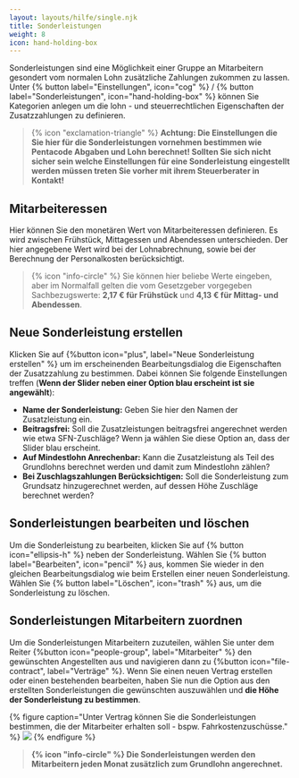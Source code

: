 ```yaml
---
layout: layouts/hilfe/single.njk
title: Sonderleistungen
weight: 8
icon: hand-holding-box  
---
```


Sonderleistungen sind eine Möglichkeit einer Gruppe an Mitarbeitern gesondert vom normalen Lohn zusätzliche Zahlungen zukommen zu lassen. Unter {% button label="Einstellungen", icon="cog" %} / {% button label="Sonderleistungen", icon="hand-holding-box" %} können Sie Kategorien anlegen um die lohn - und steuerrechtlichen Eigenschaften der Zusatzzahlungen zu definieren. 

> {% icon "exclamation-triangle" %} **Achtung: Die Einstellungen die Sie hier für die Sonderleistungen vornehmen bestimmen wie Pentacode Abgaben und Lohn berechnet! Sollten Sie sich nicht sicher sein welche Einstellungen für eine Sonderleistung eingestellt werden müssen treten Sie vorher mit ihrem Steuerberater in Kontakt!**

## Mitarbeiteressen

Hier können Sie den monetären Wert von Mitarbeiteressen definieren. Es wird zwischen Frühstück, Mittagessen und Abendessen unterschieden. Der hier angegebene Wert wird bei der Lohnabrechnung, sowie bei der Berechnung der Personalkosten berücksichtigt.

> {% icon "info-circle" %} Sie können hier beliebe Werte eingeben, aber im Normalfall gelten die vom Gesetzgeber vorgegeben Sachbezugswerte: **2,17 € für Frühstück** und **4,13 € für Mittag- und Abendessen**.

## Neue Sonderleistung erstellen

Klicken Sie auf {%button icon="plus", label="Neue Sonderleistung erstellen" %} um im erscheinenden Bearbeitungsdialog die Eigenschaften der Zusatzzahlung zu bestimmen. Dabei können Sie folgende Einstellungen treffen (**Wenn der Slider neben einer Option blau erscheint ist sie angewählt**):

- **Name der Sonderleistung:** Geben Sie hier den Namen der Zusatzleistung ein.
- **Beitragsfrei:** Soll die Zusatzleistungen beitragsfrei angerechnet werden wie etwa SFN-Zuschläge? Wenn ja wählen Sie diese Option an, dass der Slider blau erscheint.
- **Auf Mindestlohn Anrechenbar:** Kann die Zusatzleistung als Teil des Grundlohns berechnet werden und damit zum Mindestlohn zählen?
- **Bei Zuschlagszahlungen Berücksichtigen:** Soll die Sonderleistung zum Grundsatz hinzugerechnet werden, auf dessen Höhe Zuschläge berechnet werden?

## Sonderleistungen bearbeiten und löschen

Um die Sonderleistung zu bearbeiten, klicken Sie auf {% button icon="ellipsis-h" %} neben der Sonderleistung. Wählen Sie {% button label="Bearbeiten", icon="pencil" %} aus, kommen Sie wieder in den gleichen Bearbeitungsdialog wie beim Erstellen einer neuen Sonderleistung. Wählen Sie {% button label="Löschen", icon="trash" %} aus, um die Sonderleistung zu löschen.

## Sonderleistungen Mitarbeitern zuordnen

Um die Sonderleistungen Mitarbeitern zuzuteilen, wählen Sie unter dem Reiter {%button icon="people-group", label="Mitarbeiter" %} den gewünschten Angestellten aus und navigieren dann zu {%button icon="file-contract", label="Verträge" %}. Wenn Sie einen neuen Vertrag erstellen oder einen bestehenden bearbeiten, haben Sie nun die Option aus den erstellten Sonderleistungen die gewünschten auszuwählen und **die Höhe der Sonderleistung zu bestimmen**.

{% figure caption="Unter Vertrag können Sie die Sonderleistungen bestimmen, die der Mitarbeiter erhalten soll - bspw. Fahrkostenzuschüsse." %}
<img src="hinzufügen.webp" />
{% endfigure %}

> **{% icon "info-circle" %} Die Sonderleistungen werden den Mitarbeitern jeden Monat zusätzlich zum Grundlohn angerechnet.**
